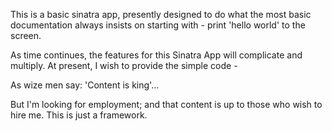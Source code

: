 This is a basic sinatra app, presently designed to do what the most basic documentation always insists on starting with - print 'hello world' to the screen.

As time continues, the features for this Sinatra App will complicate and multiply. At present, I wish to provide the simple code -

As wize men say: 'Content is king'...

But I'm looking for employment; and that content is up to those who wish to hire me. This is just a framework.
